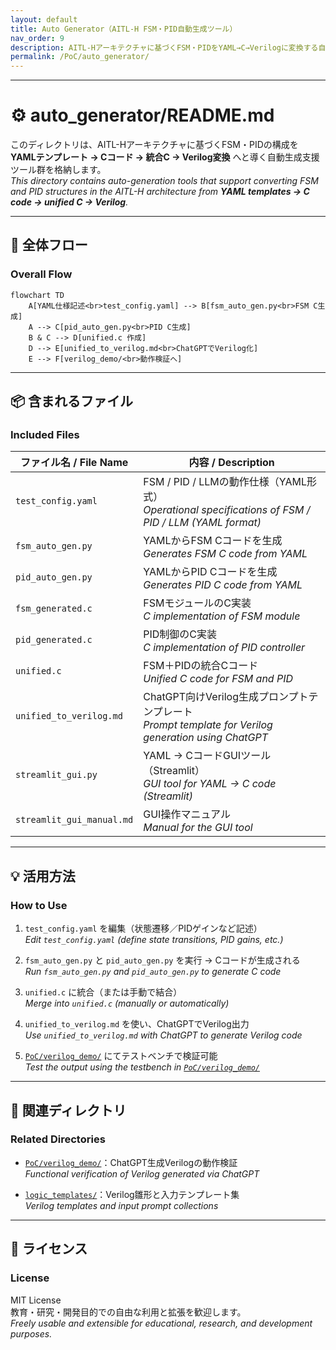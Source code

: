 ```yaml
---
layout: default
title: Auto Generator（AITL-H FSM・PID自動生成ツール）
nav_order: 9
description: AITL-Hアーキテクチャに基づくFSM・PIDをYAML→C→Verilogに変換する自動生成支援ツール群。
permalink: /PoC/auto_generator/
---
```


---

# ⚙️ auto_generator/README.md

このディレクトリは、AITL-Hアーキテクチャに基づくFSM・PIDの構成を  
**YAMLテンプレート → Cコード → 統合C → Verilog変換** へと導く自動生成支援ツール群を格納します。  
_This directory contains auto-generation tools that support converting FSM and PID structures in the AITL-H architecture from **YAML templates → C code → unified C → Verilog**._

---

## 🧠 全体フロー  
### Overall Flow

```mermaid
flowchart TD
    A[YAML仕様記述<br>test_config.yaml] --> B[fsm_auto_gen.py<br>FSM C生成]
    A --> C[pid_auto_gen.py<br>PID C生成]
    B & C --> D[unified.c 作成]
    D --> E[unified_to_verilog.md<br>ChatGPTでVerilog化]
    E --> F[verilog_demo/<br>動作検証へ]
```

---

## 📦 含まれるファイル  
### Included Files

| ファイル名 / File Name           | 内容 / Description |
|----------------------------------|--------------------|
| `test_config.yaml`              | FSM / PID / LLMの動作仕様（YAML形式）<br>_Operational specifications of FSM / PID / LLM (YAML format)_ |
| `fsm_auto_gen.py`               | YAMLからFSM Cコードを生成<br>_Generates FSM C code from YAML_ |
| `pid_auto_gen.py`               | YAMLからPID Cコードを生成<br>_Generates PID C code from YAML_ |
| `fsm_generated.c`               | FSMモジュールのC実装<br>_C implementation of FSM module_ |
| `pid_generated.c`               | PID制御のC実装<br>_C implementation of PID controller_ |
| `unified.c`                     | FSM＋PIDの統合Cコード<br>_Unified C code for FSM and PID_ |
| `unified_to_verilog.md`         | ChatGPT向けVerilog生成プロンプトテンプレート<br>_Prompt template for Verilog generation using ChatGPT_ |
| `streamlit_gui.py`              | YAML → CコードGUIツール（Streamlit）<br>_GUI tool for YAML → C code (Streamlit)_ |
| `streamlit_gui_manual.md`       | GUI操作マニュアル<br>_Manual for the GUI tool_ |

---

## 💡 活用方法  
### How to Use

1. `test_config.yaml` を編集（状態遷移／PIDゲインなど記述）  
   _Edit `test_config.yaml` (define state transitions, PID gains, etc.)_

2. `fsm_auto_gen.py` と `pid_auto_gen.py` を実行 → Cコードが生成される  
   _Run `fsm_auto_gen.py` and `pid_auto_gen.py` to generate C code_

3. `unified.c` に統合（または手動で結合）  
   _Merge into `unified.c` (manually or automatically)_

4. `unified_to_verilog.md` を使い、ChatGPTでVerilog出力  
   _Use `unified_to_verilog.md` with ChatGPT to generate Verilog code_

5. [`PoC/verilog_demo/`](../verilog_demo/) にてテストベンチで検証可能  
   _Test the output using the testbench in [`PoC/verilog_demo/`](../verilog_demo/)_

---

## 🔗 関連ディレクトリ  
### Related Directories

- [`PoC/verilog_demo/`](../verilog_demo/)：ChatGPT生成Verilogの動作検証  
  _Functional verification of Verilog generated via ChatGPT_

- [`logic_templates/`](../logic_templates/)：Verilog雛形と入力テンプレート集  
  _Verilog templates and input prompt collections_

---

## 📜 ライセンス  
### License

MIT License  
教育・研究・開発目的での自由な利用と拡張を歓迎します。  
_Freely usable and extensible for educational, research, and development purposes._
